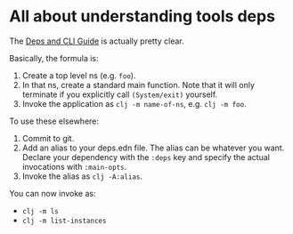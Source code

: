 # All about understanding tools deps
The [Deps and CLI Guide](https://clojure.org/guides/deps_and_cli) is actually pretty clear.

Basically, the formula is:
1. Create a top level ns (e.g. `foo`).
2. In that ns, create a standard main function. Note that it will only terminate if you explicitly call `(System/exit)` yourself.
3. Invoke the application as `clj -m name-of-ns`, e.g. `clj -m foo`.

To use these elsewhere:
1. Commit to git.
2. Add an alias to your deps.edn file. The alias can be whatever you want. Declare your dependency with the `:deps` key and specify the actual invocations with `:main-opts`.
3. Invoke the alias as `clj -A:alias`.

You can now invoke as:
 * `clj -m ls`
 * `clj -m list-instances`